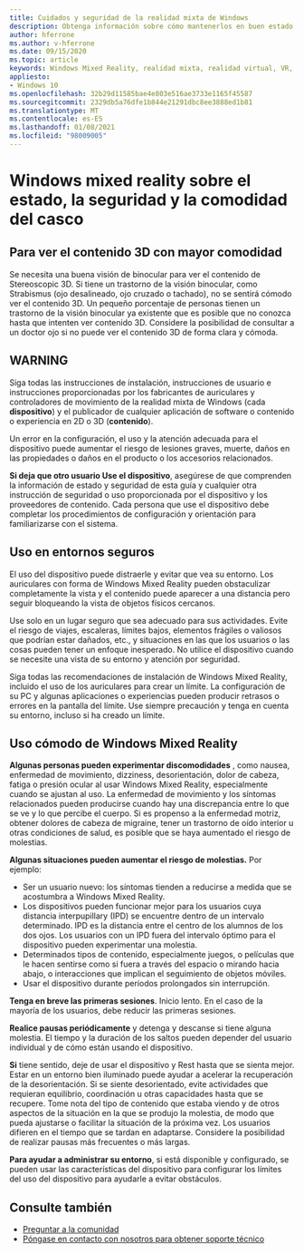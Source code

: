 ```yaml
---
title: Cuidados y seguridad de la realidad mixta de Windows
description: Obtenga información sobre cómo mantenerlos en buen estado, seguros y cómodos al usar aplicaciones de Windows Mixed Reality.
author: hferrone
ms.author: v-hferrone
ms.date: 09/15/2020
ms.topic: article
keywords: Windows Mixed Reality, realidad mixta, realidad virtual, VR, MR, comentarios, centro de comentarios, errores
appliesto:
- Windows 10
ms.openlocfilehash: 32b29d11585bae4e803e516ae3733e1165f45587
ms.sourcegitcommit: 2329db5a76dfe1b844e21291dbc8ee3888ed1b81
ms.translationtype: MT
ms.contentlocale: es-ES
ms.lasthandoff: 01/08/2021
ms.locfileid: "98009005"
---
```

# <a name="windows-mixed-reality-immersive-headset-health-safety-and-comfort"></a>Windows mixed reality sobre el estado, la seguridad y la comodidad del casco

## <a name="to-view-3d-content-more-comfortably"></a>Para ver el contenido 3D con mayor comodidad

Se necesita una buena visión de binocular para ver el contenido de Stereoscopic 3D. Si tiene un trastorno de la visión binocular, como Strabismus (ojo desalineado, ojo cruzado o tachado), no se sentirá cómodo ver el contenido 3D. Un pequeño porcentaje de personas tienen un trastorno de la visión binocular ya existente que es posible que no conozca hasta que intenten ver contenido 3D. Considere la posibilidad de consultar a un doctor ojo si no puede ver el contenido 3D de forma clara y cómoda.

## <a name="warning"></a>WARNING

Siga todas las instrucciones de instalación, instrucciones de usuario e instrucciones proporcionadas por los fabricantes de auriculares y controladores de movimiento de la realidad mixta de Windows (cada **dispositivo**) y el publicador de cualquier aplicación de software o contenido o experiencia en 2D o 3D (**contenido**).

Un error en la configuración, el uso y la atención adecuada para el dispositivo puede aumentar el riesgo de lesiones graves, muerte, daños en las propiedades o daños en el producto o los accesorios relacionados.

**Si deja que otro usuario Use el dispositivo**, asegúrese de que comprenden la información de estado y seguridad de esta guía y cualquier otra instrucción de seguridad o uso proporcionada por el dispositivo y los proveedores de contenido. Cada persona que use el dispositivo debe completar los procedimientos de configuración y orientación para familiarizarse con el sistema.

## <a name="use-in-safe-surroundings"></a>Uso en entornos seguros

El uso del dispositivo puede distraerle y evitar que vea su entorno. Los auriculares con forma de Windows Mixed Reality pueden obstaculizar completamente la vista y el contenido puede aparecer a una distancia pero seguir bloqueando la vista de objetos físicos cercanos.

Use solo en un lugar seguro que sea adecuado para sus actividades. Evite el riesgo de viajes, escaleras, límites bajos, elementos frágiles o valiosos que podrían estar dañados, etc., y situaciones en las que los usuarios o las cosas pueden tener un enfoque inesperado. No utilice el dispositivo cuando se necesite una vista de su entorno y atención por seguridad.

Siga todas las recomendaciones de instalación de Windows Mixed Reality, incluido el uso de los auriculares para crear un límite. La configuración de su PC y algunas aplicaciones o experiencias pueden producir retrasos o errores en la pantalla del límite. Use siempre precaución y tenga en cuenta su entorno, incluso si ha creado un límite.

## <a name="using-windows-mixed-reality-comfortably"></a>Uso cómodo de Windows Mixed Reality

**Algunas personas pueden experimentar discomodidades** , como nausea, enfermedad de movimiento, dizziness, desorientación, dolor de cabeza, fatiga o presión ocular al usar Windows Mixed Reality, especialmente cuando se ajustan al uso. La enfermedad de movimiento y los síntomas relacionados pueden producirse cuando hay una discrepancia entre lo que se ve y lo que percibe el cuerpo. Si es propenso a la enfermedad motriz, obtener dolores de cabeza de migraine, tener un trastorno de oído interior u otras condiciones de salud, es posible que se haya aumentado el riesgo de molestias.

**Algunas situaciones pueden aumentar el riesgo de molestias.** Por ejemplo:

* Ser un usuario nuevo: los síntomas tienden a reducirse a medida que se acostumbra a Windows Mixed Reality.
* Los dispositivos pueden funcionar mejor para los usuarios cuya distancia interpupillary (IPD) se encuentre dentro de un intervalo determinado. IPD es la distancia entre el centro de los alumnos de los dos ojos. Los usuarios con un IPD fuera del intervalo óptimo para el dispositivo pueden experimentar una molestia.
* Determinados tipos de contenido, especialmente juegos, o películas que le hacen sentirse como si fuera a través del espacio o mirando hacia abajo, o interacciones que implican el seguimiento de objetos móviles.
* Usar el dispositivo durante períodos prolongados sin interrupción.

**Tenga en breve las primeras sesiones**. Inicio lento. En el caso de la mayoría de los usuarios, debe reducir las primeras sesiones.

**Realice pausas periódicamente** y detenga y descanse si tiene alguna molestia. El tiempo y la duración de los saltos pueden depender del usuario individual y de cómo están usando el dispositivo.

**Si** tiene sentido, deje de usar el dispositivo y Rest hasta que se sienta mejor. Estar en un entorno bien iluminado puede ayudar a acelerar la recuperación de la desorientación. Si se siente desorientado, evite actividades que requieran equilibrio, coordinación u otras capacidades hasta que se recupere. Tome nota del tipo de contenido que estaba viendo y de otros aspectos de la situación en la que se produjo la molestia, de modo que pueda ajustarse o facilitar la situación de la próxima vez. Los usuarios difieren en el tiempo que se tardan en adaptarse. Considere la posibilidad de realizar pausas más frecuentes o más largas.

**Para ayudar a administrar su entorno**, si está disponible y configurado, se pueden usar las características del dispositivo para configurar los límites del uso del dispositivo para ayudarle a evitar obstáculos.


## <a name="see-also"></a>Consulte también
* [Preguntar a la comunidad](https://answers.microsoft.com)
* [Póngase en contacto con nosotros para obtener soporte técnico](https://support.microsoft.com/contactus/)